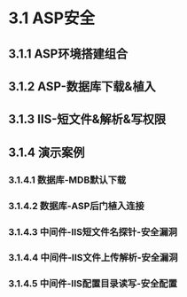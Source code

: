 # 3.1 ASP安全

## 3.1.1 ASP环境搭建组合

## 3.1.2 ASP-数据库下载&植入

## 3.1.3 IIS-短文件&解析&写权限

## 3.1.4 演示案例

### 3.1.4.1 数据库-MDB默认下载

### 3.1.4.2 数据库-ASP后门植入连接

### 3.1.4.3 中间件-IIS短文件名探针-安全漏洞

### 3.1.4.4 中间件-IIS文件上传解析-安全漏洞

### 3.1.4.5 中间件-IIS配置目录读写-安全配置


